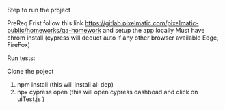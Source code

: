 Step to run the project

PreReq
Frist follow this link https://gitlab.pixelmatic.com/pixelmatic-public/homeworks/qa-homework and setup the app locally
Must have chrom install (cypress will deduct auto if any other browser available Edge, FireFox)

Run tests: 

Clone the poject

1. npm install  (this will install all dep)
2. npx cypress open (this will open cypress dashboad and click on uiTest.js )
